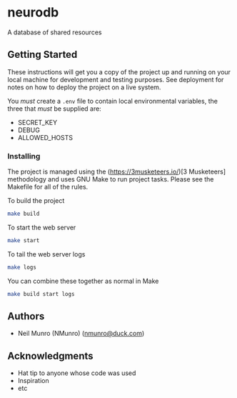 # neurodb

A database of shared resources

## Getting Started

These instructions will get you a copy of the project up and running on your local machine for development and testing purposes. See deployment for notes on how to deploy the project on a live system.

You *must* create a `.env` file to contain local environmental variables, the three that *must* be supplied are:

* SECRET_KEY
* DEBUG
* ALLOWED_HOSTS

### Installing

The project is managed using the (https://3musketeers.io/)[3 Musketeers] methodology and uses GNU Make to run project tasks. Please see the Makefile for all of the rules.

To build the project

``` sh
make build
```

To start the web server

``` sh
make start
```

To tail the web server logs

``` sh
make logs
```

You can combine these together as normal in Make
``` sh
make build start logs
```

## Authors

* Neil Munro (NMunro) (nmunro@duck.com)

## Acknowledgments

* Hat tip to anyone whose code was used
* Inspiration
* etc

